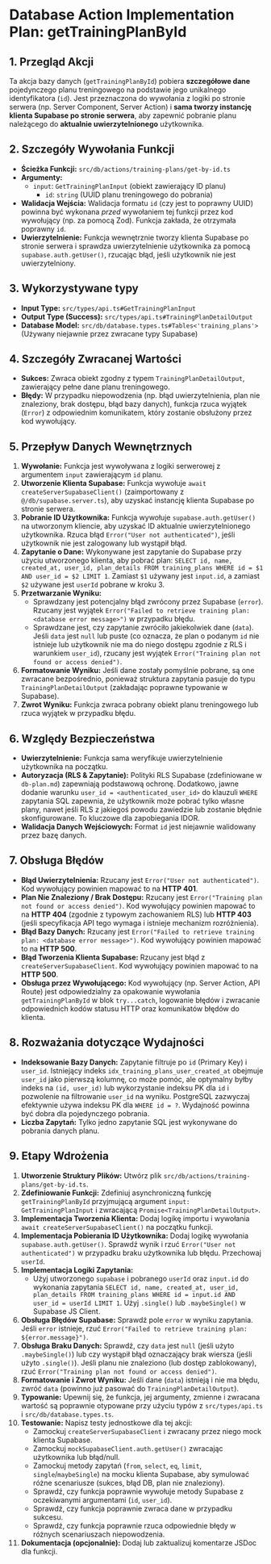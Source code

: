 # Database Action Implementation Plan: getTrainingPlanById

## 1. Przegląd Akcji

Ta akcja bazy danych (`getTrainingPlanById`) pobiera **szczegółowe dane** pojedynczego planu treningowego na podstawie jego unikalnego identyfikatora (`id`). Jest przeznaczona do wywołania z logiki po stronie serwera (np. Server Component, Server Action) i **sama tworzy instancję klienta Supabase po stronie serwera**, aby zapewnić pobranie planu należącego do **aktualnie uwierzytelnionego** użytkownika.

## 2. Szczegóły Wywołania Funkcji

- **Ścieżka Funkcji:** `src/db/actions/training-plans/get-by-id.ts`
- **Argumenty:**
  - `input`: `GetTrainingPlanInput` (obiekt zawierający ID planu)
    - `id`: `string` (UUID planu treningowego do pobrania)
- **Walidacja Wejścia:** Walidacja formatu `id` (czy jest to poprawny UUID) powinna być wykonana _przed_ wywołaniem tej funkcji przez kod wywołujący (np. za pomocą Zod). Funkcja zakłada, że otrzymała poprawny `id`.
- **Uwierzytelnienie:** Funkcja wewnętrznie tworzy klienta Supabase po stronie serwera i sprawdza uwierzytelnienie użytkownika za pomocą `supabase.auth.getUser()`, rzucając błąd, jeśli użytkownik nie jest uwierzytelniony.

## 3. Wykorzystywane typy

- **Input Type:** `src/types/api.ts#GetTrainingPlanInput`
- **Output Type (Success):** `src/types/api.ts#TrainingPlanDetailOutput`
- **Database Model:** `src/db/database.types.ts#Tables<'training_plans'>` (Używany niejawnie przez zwracane typy Supabase)

## 4. Szczegóły Zwracanej Wartości

- **Sukces:** Zwraca obiekt zgodny z typem `TrainingPlanDetailOutput`, zawierający pełne dane planu treningowego.
- **Błędy:** W przypadku niepowodzenia (np. błąd uwierzytelnienia, plan nie znaleziony, brak dostępu, błąd bazy danych), funkcja rzuca wyjątek (`Error`) z odpowiednim komunikatem, który zostanie obsłużony przez kod wywołujący.

## 5. Przepływ Danych Wewnętrznych

1.  **Wywołanie:** Funkcja jest wywoływana z logiki serwerowej z argumentem `input` zawierającym `id` planu.
2.  **Utworzenie Klienta Supabase:** Funkcja wywołuje `await createServerSupabaseClient()` (zaimportowany z `@/db/supabase.server.ts`), aby uzyskać instancję klienta Supabase po stronie serwera.
3.  **Pobranie ID Użytkownika:** Funkcja wywołuje `supabase.auth.getUser()` na utworzonym kliencie, aby uzyskać ID aktualnie uwierzytelnionego użytkownika. Rzuca błąd `Error("User not authenticated")`, jeśli użytkownik nie jest zalogowany lub wystąpił błąd.
4.  **Zapytanie o Dane:** Wykonywane jest zapytanie do Supabase przy użyciu utworzonego klienta, aby pobrać plan:
    `SELECT id, name, created_at, user_id, plan_details FROM training_plans WHERE id = $1 AND user_id = $2 LIMIT 1`. Zamiast `$1` używany jest `input.id`, a zamiast `$2` używane jest `userId` pobrane w kroku 3.
5.  **Przetwarzanie Wyniku:**
    - Sprawdzany jest potencjalny błąd zwrócony przez Supabase (`error`). Rzucany jest wyjątek `Error("Failed to retrieve training plan: <database error message>")` w przypadku błędu.
    - Sprawdzane jest, czy zapytanie zwróciło jakiekolwiek dane (`data`). Jeśli `data` jest `null` lub puste (co oznacza, że plan o podanym `id` nie istnieje lub użytkownik nie ma do niego dostępu zgodnie z RLS i warunkiem `user_id`), rzucany jest wyjątek `Error("Training plan not found or access denied")`.
6.  **Formatowanie Wyniku:** Jeśli dane zostały pomyślnie pobrane, są one zwracane bezpośrednio, ponieważ struktura zapytania pasuje do typu `TrainingPlanDetailOutput` (zakładając poprawne typowanie w Supabase).
7.  **Zwrot Wyniku:** Funkcja zwraca pobrany obiekt planu treningowego lub rzuca wyjątek w przypadku błędu.

## 6. Względy Bezpieczeństwa

- **Uwierzytelnienie:** Funkcja sama weryfikuje uwierzytelnienie użytkownika na początku.
- **Autoryzacja (RLS & Zapytanie):** Polityki RLS Supabase (zdefiniowane w `db-plan.md`) zapewniają podstawową ochronę. Dodatkowo, jawne dodanie warunku `user_id = <authenticated_user_id>` do klauzuli `WHERE` zapytania SQL zapewnia, że użytkownik może pobrać tylko własne plany, nawet jeśli RLS z jakiegoś powodu zawiedzie lub zostanie błędnie skonfigurowane. To kluczowe dla zapobiegania IDOR.
- **Walidacja Danych Wejściowych:** Format `id` jest niejawnie walidowany przez bazę danych.

## 7. Obsługa Błędów

- **Błąd Uwierzytelnienia:** Rzucany jest `Error("User not authenticated")`. Kod wywołujący powinien mapować to na **HTTP 401**.
- **Plan Nie Znaleziony / Brak Dostępu:** Rzucany jest `Error("Training plan not found or access denied")`. Kod wywołujący powinien mapować to na **HTTP 404** (zgodnie z typowym zachowaniem RLS) lub **HTTP 403** (jeśli specyfikacja API tego wymaga i istnieje mechanizm rozróżnienia).
- **Błąd Bazy Danych:** Rzucany jest `Error("Failed to retrieve training plan: <database error message>")`. Kod wywołujący powinien mapować to na **HTTP 500**.
- **Błąd Tworzenia Klienta Supabase:** Rzucany jest błąd z `createServerSupabaseClient`. Kod wywołujący powinien mapować to na **HTTP 500**.
- **Obsługa przez Wywołującego:** Kod wywołujący (np. Server Action, API Route) jest odpowiedzialny za opakowanie wywołania `getTrainingPlanById` w blok `try...catch`, logowanie błędów i zwracanie odpowiednich kodów statusu HTTP oraz komunikatów błędów do klienta.

## 8. Rozważania dotyczące Wydajności

- **Indeksowanie Bazy Danych:** Zapytanie filtruje po `id` (Primary Key) i `user_id`. Istniejący indeks `idx_training_plans_user_created_at` obejmuje `user_id` jako pierwszą kolumnę, co może pomóc, ale optymalny byłby indeks na `(id, user_id)` lub wykorzystanie indeksu PK dla `id` i pozwolenie na filtrowanie `user_id` na wyniku. PostgreSQL zazwyczaj efektywnie używa indeksu PK dla `WHERE id = ?`. Wydajność powinna być dobra dla pojedynczego pobrania.
- **Liczba Zapytań:** Tylko jedno zapytanie SQL jest wykonywane do pobrania danych planu.

## 9. Etapy Wdrożenia

1.  **Utworzenie Struktury Plików:** Utwórz plik `src/db/actions/training-plans/get-by-id.ts`.
2.  **Zdefiniowanie Funkcji:** Zdefiniuj asynchroniczną funkcję `getTrainingPlanById` przyjmującą argument `input: GetTrainingPlanInput` i zwracającą `Promise<TrainingPlanDetailOutput>`.
3.  **Implementacja Tworzenia Klienta:** Dodaj logikę importu i wywołania `await createServerSupabaseClient()` na początku funkcji.
4.  **Implementacja Pobierania ID Użytkownika:** Dodaj logikę wywołania `supabase.auth.getUser()`. Sprawdź wynik i rzuć `Error("User not authenticated")` w przypadku braku użytkownika lub błędu. Przechowaj `userId`.
5.  **Implementacja Logiki Zapytania:**
    - Użyj utworzonego `supabase` i pobranego `userId` oraz `input.id` do wykonania zapytania `SELECT id, name, created_at, user_id, plan_details FROM training_plans WHERE id = input.id AND user_id = userId LIMIT 1`. Użyj `.single()` lub `.maybeSingle()` w Supabase JS Client.
6.  **Obsługa Błędów Supabase:** Sprawdź pole `error` w wyniku zapytania. Jeśli `error` istnieje, rzuć `Error("Failed to retrieve training plan: ${error.message}")`.
7.  **Obsługa Braku Danych:** Sprawdź, czy `data` jest `null` (jeśli użyto `.maybeSingle()`) lub czy wystąpił błąd oznaczający brak wiersza (jeśli użyto `.single()`). Jeśli planu nie znaleziono (lub dostęp zablokowany), rzuć `Error("Training plan not found or access denied")`.
8.  **Formatowanie i Zwrot Wyniku:** Jeśli dane (`data`) istnieją i nie ma błędu, zwróć `data` (powinno już pasować do `TrainingPlanDetailOutput`).
9.  **Typowanie:** Upewnij się, że funkcja, jej argumenty, zmienne i zwracana wartość są poprawnie otypowane przy użyciu typów z `src/types/api.ts` i `src/db/database.types.ts`.
10. **Testowanie:** Napisz testy jednostkowe dla tej akcji:
    - Zamockuj `createServerSupabaseClient` i zwracany przez niego mock klienta Supabase.
    - Zamockuj `mockSupabaseClient.auth.getUser()` zwracając użytkownika lub błąd/null.
    - Zamockuj metody zapytań (`from`, `select`, `eq`, `limit`, `single`/`maybeSingle`) na mocku klienta Supabase, aby symulować różne scenariusze (sukces, błąd DB, plan nie znaleziony).
    - Sprawdź, czy funkcja poprawnie wywołuje metody Supabase z oczekiwanymi argumentami (`id`, `user_id`).
    - Sprawdź, czy funkcja poprawnie zwraca dane w przypadku sukcesu.
    - Sprawdź, czy funkcja poprawnie rzuca odpowiednie błędy w różnych scenariuszach niepowodzenia.
11. **Dokumentacja (opcjonalnie):** Dodaj lub zaktualizuj komentarze JSDoc dla funkcji.
